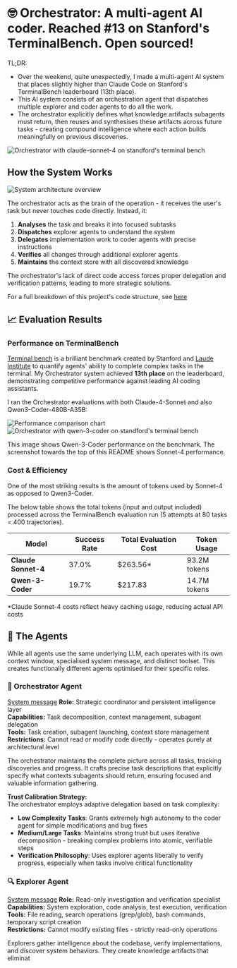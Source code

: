 # 🤓 Orchestrator: A multi-agent AI coder. Reached #13 on Stanford's TerminalBench. Open sourced!

TL;DR:
- Over the weekend, quite unexpectedly, I made a multi-agent AI system that places slightly higher than Claude Code on Stanford's TerminalBench leaderboard (13th place).
- This AI system consists of an orchestration agent that dispatches multiple explorer and coder agents to do all the work.
- The orchestrator explicitly defines what knowledge artifacts subagents must return, then reuses and synthesises these artifacts across future tasks - creating compound intelligence where each action builds meaningfully on previous discoveries.

![Orchestrator with claude-sonnet-4 on standford's terminal bench](./readme_imgs/orchestrator-sonnet-4-stanford-terminal-bench-leaderboard.png)

## How the System Works

![System architecture overview](readme_imgs/orch_agent_sys_arch.png)

The orchestrator acts as the brain of the operation - it receives the user's task but never touches code directly. Instead, it:

1. **Analyses** the task and breaks it into focused subtasks
2. **Dispatches** explorer agents to understand the system
3. **Delegates** implementation work to coder agents with precise instructions
4. **Verifies** all changes through additional explorer agents
5. **Maintains** the context store with all discovered knowledge

The orchestrator's lack of direct code access forces proper delegation and verification patterns, leading to more strategic solutions.

For a full breakdown of this project's code structure, see [here](./PROJECT_STRUCTURE.md)


## 📈 Evaluation Results

### Performance on TerminalBench

[Terminal bench](https://www.tbench.ai/) is a brilliant benchmark created by Stanford and [Laude Institute](https://www.laude.org/) to quantify agents' ability to complete complex tasks in the terminal. My Orchestrator system achieved **13th place** on the leaderboard, demonstrating competitive performance against leading AI coding assistants.

I ran the Orchestrator evaluations with both Claude-4-Sonnet and also Qwen3-Coder-480B-A35B:

![Performance comparison chart](readme_imgs/perf_chart.png)
![Orchestrator with qwen-3-coder on standford's terminal bench](./readme_imgs/orchestrator-qwen-3-coder-stanford-terminal-bench-leaderboard.png)

This image shows Qwen-3-Coder performance on the benchmark. The screenshot towards the top of this README shows Sonnet-4 performance.

### Cost & Efficiency

One of the most striking results is the amount of tokens used by Sonnet-4 as opposed to Qwen3-Coder.

The below table shows the total tokens (input and output included) processed across the TerminalBench evaluation run (5 attempts at 80 tasks = 400 trajectories).

| Model | Success Rate | Total Evaluation Cost | Token Usage |
|-------|--------------|------------|-------------|
| **Claude Sonnet-4** | 37.0% | $263.56* | 93.2M tokens |
| **Qwen-3-Coder** | 19.7% | $217.83 | 14.7M tokens |

*Claude Sonnet-4 costs reflect heavy caching usage, reducing actual API costs


## 🤖 The Agents

While all agents use the same underlying LLM, each operates with its own context window, specialised system message, and distinct toolset. This creates functionally different agents optimised for their specific roles.

### 🎯 Orchestrator Agent
[System message](./src/agents/system_msgs/md_files/orchestrator_sys_msg_v0.1.md)
**Role:** Strategic coordinator and persistent intelligence layer  
**Capabilities:** Task decomposition, context management, subagent delegation  
**Tools:** Task creation, subagent launching, context store management  
**Restrictions:** Cannot read or modify code directly - operates purely at architectural level  

The orchestrator maintains the complete picture across all tasks, tracking discoveries and progress. It crafts precise task descriptions that explicitly specify what contexts subagents should return, ensuring focused and valuable information gathering.

**Trust Calibration Strategy:**  
The orchestrator employs adaptive delegation based on task complexity:
- **Low Complexity Tasks**: Grants extremely high autonomy to the coder agent for simple modifications and bug fixes
- **Medium/Large Tasks**: Maintains strong trust but uses iterative decomposition - breaking complex problems into atomic, verifiable steps
- **Verification Philosophy**: Uses explorer agents liberally to verify progress, especially when tasks involve critical functionality


### 🔍 Explorer Agent 
[System message](./src/agents/system_msgs/md_files/explorer_sys_msg_v0.1.md) 
**Role:** Read-only investigation and verification specialist  
**Capabilities:** System exploration, code analysis, test execution, verification  
**Tools:** File reading, search operations (grep/glob), bash commands, temporary script creation  
**Restrictions:** Cannot modify existing files - strictly read-only operations  

Explorers gather intelligence about the codebase, verify implementations, and discover system behaviors. They create knowledge artifacts that eliminat